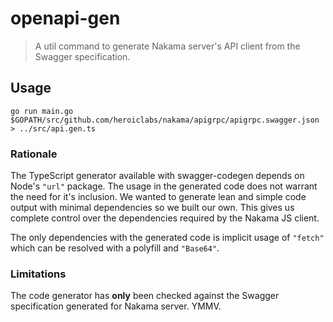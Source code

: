 openapi-gen
===========

> A util command to generate Nakama server's API client from the Swagger specification.

## Usage

```shell
go run main.go $GOPATH/src/github.com/heroiclabs/nakama/apigrpc/apigrpc.swagger.json > ../src/api.gen.ts
```

### Rationale

The TypeScript generator available with swagger-codegen depends on Node's `"url"` package. The usage in the generated code does not warrant the need for it's inclusion. We wanted to generate lean and simple code output with minimal dependencies so we built our own. This gives us complete control over the dependencies required by the Nakama JS client.

The only dependencies with the generated code is implicit usage of `"fetch"` which can be resolved with a polyfill and `"Base64"`.

### Limitations

The code generator has __only__ been checked against the Swagger specification generated for Nakama server. YMMV.
